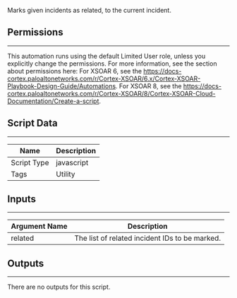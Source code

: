 Marks given incidents as related, to the current incident.

## Permissions
---

This automation runs using the default Limited User role, unless you explicitly change the permissions.
For more information, see the section about permissions here: For XSOAR 6, see the https://docs-cortex.paloaltonetworks.com/r/Cortex-XSOAR/6.x/Cortex-XSOAR-Playbook-Design-Guide/Automations. For XSOAR 8, see the https://docs-cortex.paloaltonetworks.com/r/Cortex-XSOAR/8/Cortex-XSOAR-Cloud-Documentation/Create-a-script.

## Script Data
---

| **Name** | **Description** |
| --- | --- |
| Script Type | javascript |
| Tags | Utility |


## Inputs
---

| **Argument Name** | **Description** |
| --- | --- |
| related | The list of related incident IDs to be marked. |

## Outputs
---
There are no outputs for this script.
